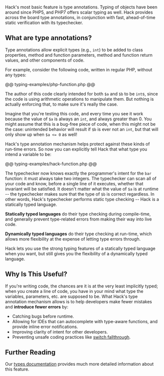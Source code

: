 Hack's most basic feature is type annotations. Typing of objects have been around since PHP5, and PHP7 offers scalar typing as well. Hack provides across the board type annotations, in conjunction with fast, ahead-of-time static verification with its typechecker.

## What are type annotations?

Type annotations allow explicit types (e.g., `int`) to be added to class properties, method and function parameters, method and function return values, and other components of code.

For example, consider the following code, written in regular PHP, without any types:

@@ typing-examples/php-function.php @@

The author of this code clearly intended for both `$a` and `$b` to be `int`s, since the code is using arithmetic operations to manipulate them. But nothing is actually enforcing that, to make sure it's really the case.

Imagine that you're testing this code, and every time you see it work because the value of `$a` is always an `int`, and always greater than 0. You might assume that this is a bug-free piece of code, when this might not be the case: unintended behavior will result if `$b` is ever not an `int`, but that will only show up when `$a <= 0` as well!

Hack's type annotation mechanism helps protect against these kinds of run-time errors. So now you can explicitly tell Hack that what type you intend a variable to be:

@@ typing-examples/hack-function.php @@

The typechecker now knows exactly the programmer's intent for the `bar` function: it must always take two integers. The typechecker can scan all of your code and know, before a single line of it executes, whether that invariant will be satisfied. It doesn't matter what the value of `$a` is at runtime -- the typechecker makes sure that the type of `$b` is correct regardless. In other words, Hack's typechecker performs static type checking -- Hack is a statically typed language.

**Statically typed languages** do their type checking during compile-time, and generally prevent type-related errors from making their way into live code.

**Dynamically typed languages** do their type checking at run-time, which allows more flexibility at the expense of letting type errors through.

Hack lets you use the strong typing features of a statically typed language when you want, but still gives you the flexibility of a dynamically typed language.

## Why Is This Useful?

If you're writing code, the chances are it is at the very least implicitly typed; when you create a line of code, you have in your mind what type the variables, parameters, etc. are supposed to be. What Hack's type annotation mechanism allows is to help developers make fewer mistakes and **introduce fewer errors** by:

* Catching bugs before runtime.
* Allowing for IDEs that can autocomplete with type-aware functions, and provide inline error notifications.
* Improving clarity of intent for other developers.
* Preventing unsafe coding practices like [switch fallthrough](/hack/types/advanced-rules#fallthrough).

## Further Reading

Our [types documentation](/hack/types/introduction) provides much more detailed information about this feature.
